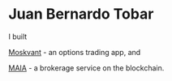 # Juan Bernardo Tobar

I built

[Moskvant](https://moskvant.com) - an options trading app, and

[MAIA](https://maia.moskvant.com) - a brokerage service on the blockchain.
